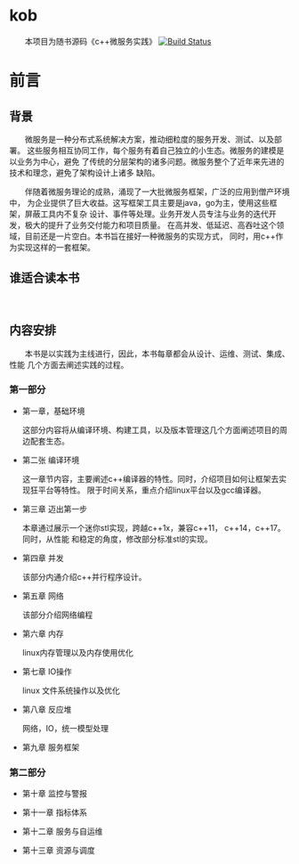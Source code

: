 # kob

&emsp;&emsp;本项目为随书源码《c++微服务实践》
[![Build Status](https://travis-ci.org/gottingen/kob.svg?branch=master)](https://travis-ci.org/gottingen/kob)
# 前言

## 背景
&emsp;&emsp;微服务是一种分布式系统解决方案，推动细粒度的服务开发、测试、以及部署。
这些服务相互协同工作，每个服务有着自己独立的小生态。微服务的建模是以业务为中心，避免
了传统的分层架构的诸多问题。微服务整个了近年来先进的技术和理念，避免了架构设计上诸多
缺陷。

&emsp;&emsp;伴随着微服务理论的成熟，涌现了一大批微服务框架，广泛的应用到僧产环境中，
为企业提供了巨大收益。这写框架工具主要是java，go为主，使用这些框架，屏蔽工具内不复杂
设计、事件等处理。业务开发人员专注与业务的迭代开发，极大的提升了业务交付能力和项目质量。
在高并发、低延迟、高吞吐这个领域，目前还是一片空白。本书旨在接好一种微服务的实现方式，
同时，用c++作为实现这样的一套框架。

## 谁适合读本书

&emsp;&emsp;

## 内容安排

&emsp;&emsp;本书是以实践为主线进行，因此，本书每章都会从设计、运维、测试、集成、性能
几个方面去阐述实践的过程。

### 第一部分

* 第一章，基础环境
    
    这部分内容将从编译环境、构建工具，以及版本管理这几个方面阐述项目的周边配套生态。

* 第二张 编译环境
    
    这一章节内容，主要阐述c++编译器的特性。同时，介绍项目如何让框架去实现狂平台等特性。
    限于时间关系，重点介绍linux平台以及gcc编译器。
    
* 第三章 迈出第一步
    
    本章通过展示一个迷你stl实现，跨越c++1x，兼容c++11， c++14，c++17。同时，从性能
    和稳定的角度，修改部分标准stl的实现。
    
* 第四章 并发
    
    该部分内通介绍c++并行程序设计。
    
* 第五章 网络
    
    该部分介绍网络编程
    
* 第六章 内存

    linux内存管理以及内存使用优化
    
* 第七章 IO操作
    
    linux 文件系统操作以及优化
    
* 第八章 反应堆

    网络，IO，统一模型处理
    
* 第九章 服务框架

### 第二部分

* 第十章 监控与警报

* 第十一章 指标体系

* 第十二章 服务与自运维

* 第十三章 资源与调度

    
    